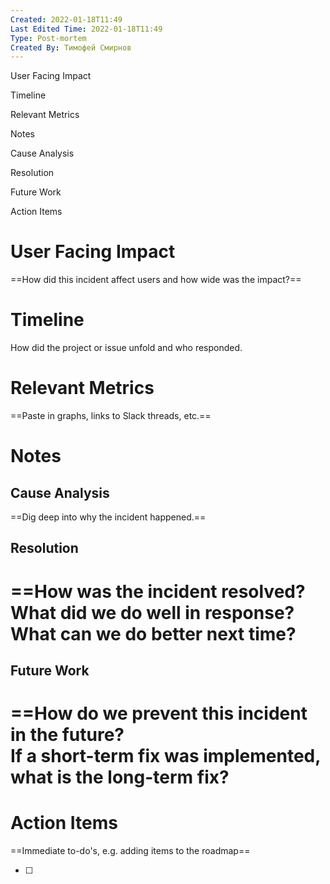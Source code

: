 ```yaml
---
Created: 2022-01-18T11:49
Last Edited Time: 2022-01-18T11:49
Type: Post-mortem
Created By: Тимофей Смирнов
---
```

User Facing Impact

Timeline

Relevant Metrics

Notes

Cause Analysis

Resolution

Future Work

Action Items

# User Facing Impact

==How did this incident affect users and how wide was the impact?==

# Timeline

How did the project or issue unfold and who responded.

# Relevant Metrics

==Paste in graphs, links to Slack threads, etc.==

# Notes

## Cause Analysis

==Dig deep into why the incident happened.==

## Resolution

==How was the incident resolved?  
What did we do well in response?  
What can we do better next time?  
==

## Future Work

==How do we prevent this incident in the future?  
If a short-term fix was implemented, what is the long-term fix?  
==

# Action Items

==Immediate to-do's, e.g. adding items to the roadmap==

- [ ]